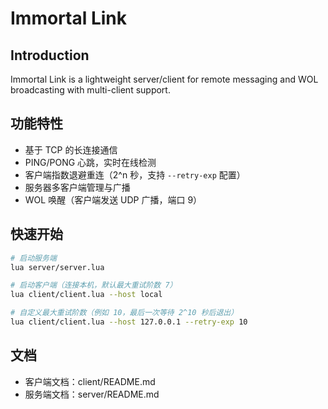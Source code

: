 # Immortal Link

## Introduction

Immortal Link is a lightweight server/client for remote messaging and WOL broadcasting with multi-client support.

## 功能特性
- 基于 TCP 的长连接通信
- PING/PONG 心跳，实时在线检测
- 客户端指数退避重连（2^n 秒，支持 `--retry-exp` 配置）
- 服务器多客户端管理与广播
- WOL 唤醒（客户端发送 UDP 广播，端口 9）

## 快速开始
```bash
# 启动服务端
lua server/server.lua

# 启动客户端（连接本机，默认最大重试阶数 7）
lua client/client.lua --host local

# 自定义最大重试阶数（例如 10，最后一次等待 2^10 秒后退出）
lua client/client.lua --host 127.0.0.1 --retry-exp 10
```

## 文档
- 客户端文档：client/README.md
- 服务端文档：server/README.md
